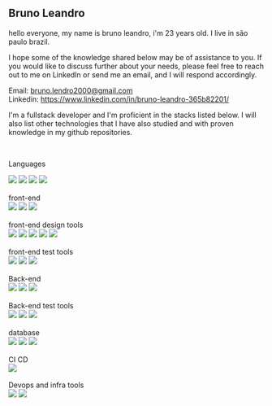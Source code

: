 ## Bruno Leandro

hello everyone, my name is bruno leandro, i'm 23 years old. I live in são paulo brazil.

I hope some of the knowledge shared below may be of assistance to you. If you would like to discuss further about your needs, please feel free to reach out to me on LinkedIn or send me an email, and I will respond accordingly. 

Email: bruno.lendro2000@gmail.com
<br />
Linkedin: https://www.linkedin.com/in/bruno-leandro-365b82201/

I'm a fullstack developer and I'm proficient in the stacks listed below.
I will also list other technologies that I have also studied and with proven knowledge in my github repositories.

<br />

Languages
<br />
<div>
  <img src=https://img.shields.io/badge/javascript-%23323330.svg?style=for-the-badge&logo=javascript&logoColor=%23F7DF1E />
  <img src=https://img.shields.io/badge/typescript-%23007ACC.svg?style=for-the-badge&logo=typescript&logoColor=white />
  <img src=https://img.shields.io/badge/php-%23777BB4.svg?style=for-the-badge&logo=php&logoColor=white />
  <img src=https://img.shields.io/badge/Java-ED8B00?style=for-the-badge&logo=openjdk&logoColor=white />
</div>
<br />
front-end
<br />
<div>
  <img src=https://img.shields.io/badge/-ReactJs-61DAFB?logo=react&logoColor=white&style=for-the-badge />
  <img src=https://img.shields.io/badge/next.js-000000?style=for-the-badge&logo=nextdotjs&logoColor=white />
  <img src=https://img.shields.io/badge/Vue.js-35495E?style=for-the-badge&logo=vuedotjs&logoColor=4FC08D />
</div>
<br />
front-end design tools
<br />
<div>
  <img src=https://img.shields.io/badge/Sass-CC6699?style=for-the-badge&logo=sass&logoColor=white />
  <img src=https://img.shields.io/badge/Material--UI-0081CB?style=for-the-badge&logo=material-ui&logoColor=white />
  <img src=https://img.shields.io/badge/styled--components-DB7093?style=for-the-badge&logo=styled-components&logoColor=white />
  <img src=https://img.shields.io/badge/Bootstrap-563D7C?style=for-the-badge&logo=bootstrap&logoColor=white />
  <img src=https://img.shields.io/badge/ANTD-ant--design-blue />
</div>
<br />
front-end test tools
<br />
<div>
  <img src=https://img.shields.io/badge/-React%20Testing%20Library-red />
  <img src=https://img.shields.io/badge/Jest-c21325?style=for-the-badge&logo=jest&logoColor=white />
  <img src=https://img.shields.io/badge/CY-cypress-%23000000 />
</div>

<br />
Back-end
<br />
<div>
  <img src=https://img.shields.io/badge/Node.js-43853D?style=for-the-badge&logo=node.js&logoColor=white />
  <img src=https://img.shields.io/badge/Laravel-FF2D20?style=for-the-badge&logo=laravel&logoColor=white />
  <img src=https://img.shields.io/badge/Spring-6DB33F?style=for-the-badge&logo=spring&logoColor=whitee />
</div>
<br />
Back-end test tools
<br />
<div>
  <img src=https://img.shields.io/badge/Jest-323330?style=for-the-badge&logo=Jest&logoColor=white />
  <img src=https://img.shields.io/badge/-mockito-green />
  <img src=https://img.shields.io/badge/-Junit5-green />
</div>
<br />
database
<br />
<div>
  <img src=https://img.shields.io/badge/PostgreSQL-316192?style=for-the-badge&logo=postgresql&logoColor=white />
  <img src=https://img.shields.io/badge/MySQL-005C84?style=for-the-badge&logo=mysql&logoColor=white />
  <img src=https://img.shields.io/badge/MongoDB-4EA94B?style=for-the-badge&logo=mongodb&logoColor=white />
</div>
<br />
CI CD
<br />
<div>
  <img src=https://img.shields.io/badge/GitHub_Actions-2088FF?style=for-the-badge&logo=github-actions&logoColor=white />
</div>
<br />
Devops and infra tools
<div>
  <img src=https://img.shields.io/badge/Amazon_AWS-232F3E?style=for-the-badge&logo=amazon-aws&logoColor=white />
  <img src=https://img.shields.io/badge/docker-%230db7ed.svg?style=for-the-badge&logo=docker&logoColor=white />
</div>
<br />
</div>

